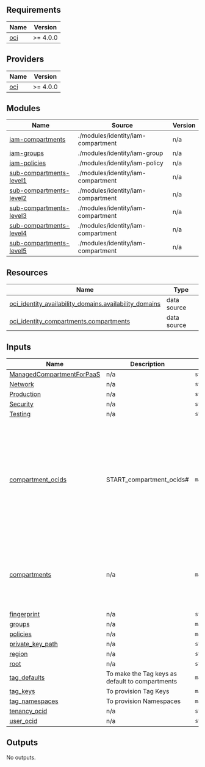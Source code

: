 <!-- BEGIN_TF_DOCS -->
## Requirements

| Name | Version |
|------|---------|
| <a name="requirement_oci"></a> [oci](#requirement\_oci) | >= 4.0.0 |

## Providers

| Name | Version |
|------|---------|
| <a name="provider_oci"></a> [oci](#provider\_oci) | >= 4.0.0 |

## Modules

| Name | Source | Version |
|------|--------|---------|
| <a name="module_iam-compartments"></a> [iam-compartments](#module\_iam-compartments) | ./modules/identity/iam-compartment | n/a |
| <a name="module_iam-groups"></a> [iam-groups](#module\_iam-groups) | ./modules/identity/iam-group | n/a |
| <a name="module_iam-policies"></a> [iam-policies](#module\_iam-policies) | ./modules/identity/iam-policy | n/a |
| <a name="module_sub-compartments-level1"></a> [sub-compartments-level1](#module\_sub-compartments-level1) | ./modules/identity/iam-compartment | n/a |
| <a name="module_sub-compartments-level2"></a> [sub-compartments-level2](#module\_sub-compartments-level2) | ./modules/identity/iam-compartment | n/a |
| <a name="module_sub-compartments-level3"></a> [sub-compartments-level3](#module\_sub-compartments-level3) | ./modules/identity/iam-compartment | n/a |
| <a name="module_sub-compartments-level4"></a> [sub-compartments-level4](#module\_sub-compartments-level4) | ./modules/identity/iam-compartment | n/a |
| <a name="module_sub-compartments-level5"></a> [sub-compartments-level5](#module\_sub-compartments-level5) | ./modules/identity/iam-compartment | n/a |

## Resources

| Name | Type |
|------|------|
| [oci_identity_availability_domains.availability_domains](https://registry.terraform.io/providers/hashicorp/oci/latest/docs/data-sources/identity_availability_domains) | data source |
| [oci_identity_compartments.compartments](https://registry.terraform.io/providers/hashicorp/oci/latest/docs/data-sources/identity_compartments) | data source |

## Inputs

| Name | Description | Type | Default | Required |
|------|-------------|------|---------|:--------:|
| <a name="input_ManagedCompartmentForPaaS"></a> [ManagedCompartmentForPaaS](#input\_ManagedCompartmentForPaaS) | n/a | `string` | `"ocid1.compartment.oc1..aaaaaaaab5bazhbcu3soo5kaexkvmoywm2fttp7yt46qkaxgtpipjmuxjk4q"` | no |
| <a name="input_Network"></a> [Network](#input\_Network) | n/a | `string` | `"ocid1.compartment.oc1..aaaaaaaa4thtq42lwpqo6rcm6undudg3k4h4tgpmlubssgfrya6ysltbdcoq"` | no |
| <a name="input_Production"></a> [Production](#input\_Production) | n/a | `string` | `"ocid1.compartment.oc1..aaaaaaaalasgiuui7qauragkwm5er5mkpy6zkwn2oofw7vaqyc4nxnr3shcq"` | no |
| <a name="input_Security"></a> [Security](#input\_Security) | n/a | `string` | `"ocid1.compartment.oc1..aaaaaaaahxr4u6vp3kytkld6eg2xbtdo235jcqo7ea737fabaolho2hzvcka"` | no |
| <a name="input_Testing"></a> [Testing](#input\_Testing) | n/a | `string` | `"ocid1.compartment.oc1..aaaaaaaayvpal43jdti3azxvfwtbepg2xjsbbx5tromjyziq3lnui64bkcnq"` | no |
| <a name="input_compartment_ocids"></a> [compartment\_ocids](#input\_compartment\_ocids) | START\_compartment\_ocids# | `map(any)` | <pre>{<br>  "ManagedCompartmentForPaaS": "ocid1.compartment.oc1..aaaaaaaab5bazhbcu3soo5kaexkvmoywm2fttp7yt46qkaxgtpipjmuxjk4q",<br>  "Network": "ocid1.compartment.oc1..aaaaaaaa4thtq42lwpqo6rcm6undudg3k4h4tgpmlubssgfrya6ysltbdcoq",<br>  "Production": "ocid1.compartment.oc1..aaaaaaaalasgiuui7qauragkwm5er5mkpy6zkwn2oofw7vaqyc4nxnr3shcq",<br>  "Security": "ocid1.compartment.oc1..aaaaaaaahxr4u6vp3kytkld6eg2xbtdo235jcqo7ea737fabaolho2hzvcka",<br>  "Testing": "ocid1.compartment.oc1..aaaaaaaayvpal43jdti3azxvfwtbepg2xjsbbx5tromjyziq3lnui64bkcnq",<br>  "root": "ocid1.tenancy.oc1..aaaaaaaae42wmdy3jjh3edy5ndzvaseabbrxkh25hjrhdwkle5begqqdjbzq"<br>}</pre> | no |
| <a name="input_compartments"></a> [compartments](#input\_compartments) | n/a | `map(any)` | <pre>{<br>  "compartment_level1": {},<br>  "compartment_level2": {},<br>  "compartment_level3": {},<br>  "compartment_level4": {},<br>  "compartment_level5": {},<br>  "root": {}<br>}</pre> | no |
| <a name="input_fingerprint"></a> [fingerprint](#input\_fingerprint) | n/a | `string` | `"88:57:89:8e:a2:67:58:c0:ad:d2:3e:61:31:bd:f9:6c"` | no |
| <a name="input_groups"></a> [groups](#input\_groups) | n/a | `map(any)` | `{}` | no |
| <a name="input_policies"></a> [policies](#input\_policies) | n/a | `map(any)` | `{}` | no |
| <a name="input_private_key_path"></a> [private\_key\_path](#input\_private\_key\_path) | n/a | `string` | `"/cd3user/tenancies/GenXP/oci_api_private.pem"` | no |
| <a name="input_region"></a> [region](#input\_region) | n/a | `string` | `"us-ashburn-1"` | no |
| <a name="input_root"></a> [root](#input\_root) | n/a | `string` | `"ocid1.tenancy.oc1..aaaaaaaae42wmdy3jjh3edy5ndzvaseabbrxkh25hjrhdwkle5begqqdjbzq"` | no |
| <a name="input_tag_defaults"></a> [tag\_defaults](#input\_tag\_defaults) | To make the Tag keys as default to compartments | `map(any)` | `{}` | no |
| <a name="input_tag_keys"></a> [tag\_keys](#input\_tag\_keys) | To provision Tag Keys | `map(any)` | `{}` | no |
| <a name="input_tag_namespaces"></a> [tag\_namespaces](#input\_tag\_namespaces) | To provision Namespaces | `map(any)` | `{}` | no |
| <a name="input_tenancy_ocid"></a> [tenancy\_ocid](#input\_tenancy\_ocid) | n/a | `string` | `"ocid1.tenancy.oc1..aaaaaaaae42wmdy3jjh3edy5ndzvaseabbrxkh25hjrhdwkle5begqqdjbzq"` | no |
| <a name="input_user_ocid"></a> [user\_ocid](#input\_user\_ocid) | n/a | `string` | `"ocid1.user.oc1..aaaaaaaam7eoo4affhz3yootywjdp2ygqcf4cnqk2axde426p2mfneg4743a"` | no |

## Outputs

No outputs.
<!-- END_TF_DOCS -->